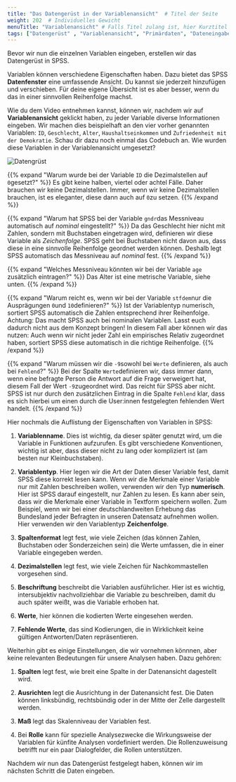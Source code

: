 ```yaml
---
title: "Das Datengerüst in der Variablenansicht"  # Titel der Seite
weight: 202  # Individuelles Gewicht 
menuTitle: "Variablenansicht" # Falls Titel zulang ist, hier Kurztitel
tags: ["Datengerüst" , "Variablenansicht", "Primärdaten", "Dateneingabe"]  # Tags hiereinsetzen; Kurzwort, was auf der Seite passsiert
---
```


Bevor wir nun die einzelnen Variablen eingeben, erstellen wir das Datengerüst in SPSS. 

Variablen können verschiedene Eigenschaften haben. Dazu bietet das SPSS **Datenfenster** eine umfassende Ansicht. Du kannst sie jederzeit hinzufügen und verschieben. Für deine eigene Übersicht ist es aber besser, wenn du das in einer sinnvollen Reihenfolge machst.

Wie du dem Video entnehmen kannst, können wir, nachdem wir auf **Variablenansicht** geklickt haben, zu jeder Variable diverse Informationen eingeben. Wir machen dies beispielhaft an den vier vorher genannten Variablen: `ID`, `Geschlecht`, `Alter`, `Haushaltseinkommen` und `Zufriedenheit mit der Demokratie`. Schau dir dazu noch einmal das Codebuch an. Wie wurden diese Variablen in der Variablenansicht umgesetzt?

![Datengrüst](../gif/variablenansicht.gif)

{{% expand \"Warum wurde bei der Variable `ID` die Dezimalstellen auf `0`gesetzt?\" %}}
Es gibt keine halben, viertel oder achtel Fälle. Daher brauchen wir keine Dezimalstellen. Immer, wenn wir keine Dezimalstellen brauchen, ist es eleganter, diese dann auch auf `0`zu setzen.
{{% /expand %}}

{{% expand \"Warum hat SPSS bei der Variable `gndr`das Messniveau automatisch auf *nominal* eingestellt?\" %}}
Da das Geschlecht hier nicht mit Zahlen, sondern mit Buchstaben eingetragen wird, definieren wir diese Variable als *Zeichenfolge*. SPSS geht bei Buchstaben nicht davon aus, dass diese in eine sinnvolle Reihenfolge geordnet werden können. Deshalb legt SPSS automatisch das Messniveau auf *nominal* fest.
{{% /expand %}}

{{% expand \"Welches Messniveau könnten wir bei der Variable `age` zusätzlich eintragen?\" %}}
Das Alter ist eine metrische Variable, siehe unten.
{{% /expand %}}

{{% expand \"Warum reicht es, wenn wir bei der Variable `stfdem`nur die Ausprägungen `0`und `10`definieren?\" %}}
Ist der Variablentyp numerisch, sortiert SPSS automatisch die Zahlen entsprechend ihrer Reihenfolge. Achtung: Das macht SPSS auch bei nominalen Variablen. Lasst euch dadurch nicht aus dem Konzept bringen! In diesem Fall aber können wir das nutzen: Auch wenn wir nicht jeder Zahl ein empirisches Relativ zugeordnet haben, sortiert SPSS diese automatisch in die richtige Reihenfolge.
{{% /expand %}}

{{% expand \"Warum müssen wir die `-9`sowohl bei `Werte` definieren, als auch bei `Fehlend`?\" %}}
Bei der Spalte `Werte`definieren wir, dass immer dann, wenn eine befragte Person die Antwort auf die Frage verweigert hat, diesem Fall der Wert  `-9`zugeordnet wird. Das reicht für SPSS aber nicht. SPSS ist nur durch den zusätzlichen Eintrag in die Spalte `Fehlend` klar, dass es sich hierbei um einen durch die User:innen festgelegten fehlenden Wert handelt. 
{{% /expand %}}

Hier nochmals die Auflistung der Eigenschaften von Variablen in SPSS:

1. **Variablenname**. Dies ist wichtig, da dieser später genutzt wird, um die Variable in Funktionen aufzurufen. Es gibt verschiedene Konventionen, wichtig ist aber, dass dieser nicht zu lang oder kompliziert ist (am besten nur Kleinbuchstaben).

1. **Variablentyp**. Hier legen wir die Art der Daten dieser Variable fest, damit SPSS diese korrekt lesen kann. Wenn wir die Merkmale einer Variable nur mit Zahlen beschreiben wollen, verwenden wir den Typ **numerisch**. Hier ist SPSS darauf eingestellt, nur Zahlen zu lesen. Es kann aber sein, dass wir die Merkmale einer Variable in Textform speichern wollen. Zum Beispiel, wenn wir bei einer deutschlandweiten Erhebung das Bundesland jeder Befragten in unseren Datensatz aufnehmen wollen. Hier verwenden wir den Variablentyp **Zeichenfolge**.

1. **Spaltenformat** legt fest, wie viele Zeichen (das können Zahlen, Buchstaben oder Sonderzeichen sein) die Werte umfassen, die in einer Variable eingegeben werden. 

1. **Dezimalstellen** legt fest, wie viele Zeichen für Nachkommastellen vorgesehen sind.

1. **Beschriftung** beschreibt die Variablen ausführlicher. Hier ist es wichtig, intersubjektiv nachvollziehbar die Variable zu beschreiben, damit du auch später weißt, was die Variable erhoben hat.

1. **Werte**, hier können die kodierten Werte eingesehen werden.

1. **Fehlende Werte**, das sind Kodierungen, die in Wirklichkeit keine gültigen Antworten/Daten repräsentieren.

Weiterhin gibt es einige Einstellungen, die wir vornehmen könnnen, aber keine relevanten Bedeutungen für unsere Analysen haben. Dazu gehören:

1. **Spalten** legt fest, wie breit eine Spalte in der Datenansicht dagestellt wird.

1. **Ausrichten** legt die Ausrichtung in der Datenansicht fest. Die Daten können linksbündig, rechtsbündig oder in der Mitte der Zelle dargestellt werden.

1. **Maß** legt das Skalenniveau der Variablen fest. 

1. Bei **Rolle** kann für spezielle Analysezwecke die Wirkungsweise der Variablen für künfite Analysen vordefiniert werden. Die Rollenzuweisung betrifft nur ein paar Dialogfelder, die Rollen unterstützen.

Nachdem wir nun das Datengerüst festgelegt haben, können wir im nächsten Schritt die Daten eingeben.